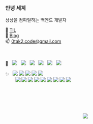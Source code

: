 ### 안녕 세계

상상을 컴파일하는 백엔드 개발자

📝 [TIL](https://0tak2.github.io/T0L/)  
💬 [Blog](https://archiveyoung.tistory.com/)  
📫 0tak2.code@gmail.com  

&nbsp;

💬 &nbsp; ![](https://img.shields.io/badge/몰입%20%C2%B7%20동기화-linen) &nbsp; 
![](https://img.shields.io/badge/소통-linen) &nbsp; 
![](https://img.shields.io/badge/문서화-linen) &nbsp; 
![](https://img.shields.io/badge/테스트-linen) &nbsp; 
![](https://img.shields.io/badge/변경이%20쉬운-linen) &nbsp; 
![](https://img.shields.io/badge/확장가능한-linen) &nbsp; 

✨ &nbsp; ![](https://img.shields.io/badge/Java-white)
![](https://img.shields.io/badge/JavaScript-white)
![](https://img.shields.io/badge/TypeScript-white)
![](https://img.shields.io/badge/sh-white)
![](https://img.shields.io/badge/SQL-white)  
&nbsp;&nbsp;&nbsp;&nbsp;&nbsp;&nbsp;&nbsp; 
![](https://img.shields.io/badge/Spring%20Web%C2%B7Data%C2%B7Batch%C2%B7Security-green)
![](https://img.shields.io/badge/Hibernate-gray)
![](https://img.shields.io/badge/ExpressJS-black)
![](https://img.shields.io/badge/MariaDB-cornflowerblue)
![](https://img.shields.io/badge/Docker-skyblue)
![](https://img.shields.io/badge/Linux%28Debian%2C%20Redhat%29-yellow)
![](https://img.shields.io/badge/gRPC-red)
![](https://img.shields.io/badge/Gitlab%20CI/CD-orange)
![](https://img.shields.io/badge/OpenTelemetry-blue)

&nbsp;  
&nbsp;  
&nbsp;  
&nbsp;  

<p align="center">
  <img src="https://hits.seeyoufarm.com/api/count/incr/badge.svg?url=https%3A%2F%2Fgithub.com%2F0tak2%2F&count_bg=%2379C83D&title_bg=%23555555&icon=&icon_color=%23E7E7E7&title=hits&edge_flat=false" />
</p>

<!--
**0tak2/0tak2** is a ✨ _special_ ✨ repository because its `README.md` (this file) appears on your GitHub profile.

Here are some ideas to get you started:

- 🔭 I’m currently working on ...
- 🌱 I’m currently learning ...
- 👯 I’m looking to collaborate on ...
- 🤔 I’m looking for help with ...
- 💬 Ask me about ...
- 📫 How to reach me: ...
- 😄 Pronouns: ...
- ⚡ Fun fact: ...
-->
